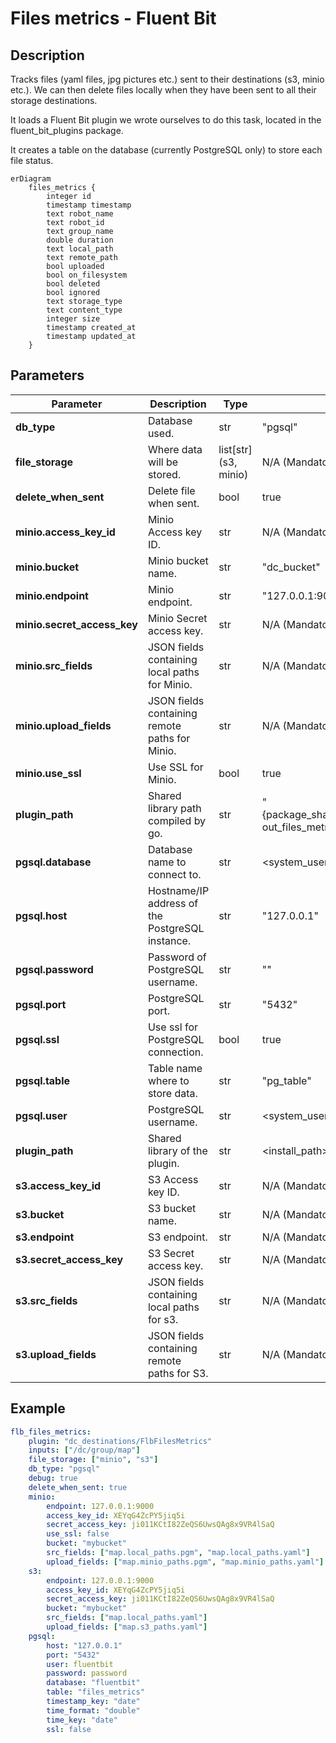 # Files metrics - Fluent Bit

## Description

Tracks files (yaml files, jpg pictures etc.) sent to their destinations (s3, minio etc.). We can then delete files locally when they have been sent to all their storage destinations.

It loads a Fluent Bit plugin we wrote ourselves to do this task, located in the fluent_bit_plugins package.

It creates a table on the database (currently PostgreSQL only) to store each file status.

```mermaid
erDiagram
    files_metrics {
        integer id
        timestamp timestamp
        text robot_name
        text robot_id
        text group_name
        double duration
        text local_path
        text remote_path
        bool uploaded
        bool on_filesystem
        bool deleted
        bool ignored
        text storage_type
        text content_type
        integer size
        timestamp created_at
        timestamp updated_at
    }
```

## Parameters

| Parameter                   | Description                                     | Type                   | Default                                                              |
| --------------------------- | ----------------------------------------------- | ---------------------- | -------------------------------------------------------------------- |
| **db_type**                 | Database used.                                  | str                    | "pgsql"                                                              |
| **file_storage**            | Where data will be stored.                      | list\[str\](s3, minio) | N/A (Mandatory)                                                      |
| **delete_when_sent**        | Delete file when sent.                          | bool                   | true                                                                 |
| **minio.access_key_id**     | Minio Access key ID.                            | str                    | N/A (Mandatory)                                                      |
| **minio.bucket**            | Minio bucket name.                              | str                    | "dc_bucket"                                                          |
| **minio.endpoint**          | Minio endpoint.                                 | str                    | "127.0.0.1:9000"                                                     |
| **minio.secret_access_key** | Minio Secret access key.                        | str                    | N/A (Mandatory)                                                      |
| **minio.src_fields**        | JSON fields containing local paths for Minio.   | str                    | N/A (Mandatory)                                                      |
| **minio.upload_fields**     | JSON fields containing remote paths for Minio.  | str                    | N/A (Mandatory)                                                      |
| **minio.use_ssl**           | Use SSL for Minio.                              | bool                   | true                                                                 |
| **plugin_path**             | Shared library path compiled by go.             | str                    | "{package_share_directory}/flb_plugins/lib/flb-out_files_metrics.so" |
| **pgsql.database**          | Database name to connect to.                    | str                    | <system_username>                                                    |
| **pgsql.host**              | Hostname/IP address of the PostgreSQL instance. | str                    | "127.0.0.1"                                                          |
| **pgsql.password**          | Password of PostgreSQL username.                | str                    | ""                                                                   |
| **pgsql.port**              | PostgreSQL port.                                | str                    | "5432"                                                               |
| **pgsql.ssl**               | Use ssl for PostgreSQL connection.              | bool                   | true                                                                 |
| **pgsql.table**             | Table name where to store data.                 | str                    | "pg_table"                                                           |
| **pgsql.user**              | PostgreSQL username.                            | str                    | <system_username>                                                    |
| **plugin_path**             | Shared library of the plugin.                   | str                    | <install_path>/lib/out_files_metrics.so                              |
| **s3.access_key_id**        | S3 Access key ID.                               | str                    | N/A (Mandatory)                                                      |
| **s3.bucket**               | S3 bucket name.                                 | str                    | N/A (Mandatory)                                                      |
| **s3.endpoint**             | S3 endpoint.                                    | str                    | N/A (Mandatory)                                                      |
| **s3.secret_access_key**    | S3 Secret access key.                           | str                    | N/A (Mandatory)                                                      |
| **s3.src_fields**           | JSON fields containing local paths for s3.      | str                    | N/A (Mandatory)                                                      |
| **s3.upload_fields**        | JSON fields containing remote paths for S3.     | str                    | N/A (Mandatory)                                                      |

## Example
```yaml
flb_files_metrics:
    plugin: "dc_destinations/FlbFilesMetrics"
    inputs: ["/dc/group/map"]
    file_storage: ["minio", "s3"]
    db_type: "pgsql"
    debug: true
    delete_when_sent: true
    minio:
        endpoint: 127.0.0.1:9000
        access_key_id: XEYqG4ZcPY5jiq5i
        secret_access_key: ji011KCtI82ZeQS6UwsQAg8x9VR4lSaQ
        use_ssl: false
        bucket: "mybucket"
        src_fields: ["map.local_paths.pgm", "map.local_paths.yaml"]
        upload_fields: ["map.minio_paths.pgm", "map.minio_paths.yaml"]
    s3:
        endpoint: 127.0.0.1:9000
        access_key_id: XEYqG4ZcPY5jiq5i
        secret_access_key: ji011KCtI82ZeQS6UwsQAg8x9VR4lSaQ
        bucket: "mybucket"
        src_fields: ["map.local_paths.yaml"]
        upload_fields: ["map.s3_paths.yaml"]
    pgsql:
        host: "127.0.0.1"
        port: "5432"
        user: fluentbit
        password: password
        database: "fluentbit"
        table: "files_metrics"
        timestamp_key: "date"
        time_format: "double"
        time_key: "date"
        ssl: false
```
